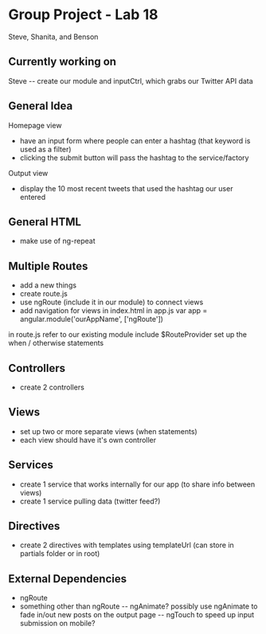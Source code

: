 # Group Project - Lab 18

Steve, Shanita, and Benson

## Currently working on

Steve -- create our module and inputCtrl, which grabs our Twitter API data




## General Idea

Homepage view
+ have an input form where people can enter a hashtag (that keyword is used as a filter)
+ clicking the submit button will pass the hashtag to the service/factory

Output view
+ display the 10 most recent tweets that used the hashtag our user entered


## General HTML
+ make use of ng-repeat


## Multiple Routes
+ add a new things
+ create route.js
+ use ngRoute (include it in our module) to connect views
+ add navigation for views in index.html
in app.js
var app = angular.module('ourAppName', ['ngRoute'])


in route.js
refer to our existing module
include $RouteProvider
set up the when / otherwise statements

## Controllers
+ create 2 controllers

## Views
+ set up two or more separate views (when statements)
+ each view should have it's own controller

## Services
+ create 1 service that works internally for our app (to share info between views)
+ create 1 service pulling data (twitter feed?)

## Directives
+ create 2 directives with templates using templateUrl (can store in partials folder or in root)

## External Dependencies
+ ngRoute
+ something other than ngRoute -- ngAnimate? possibly use ngAnimate to fade in/out new posts on the output page -- ngTouch to speed up input submission on mobile?
